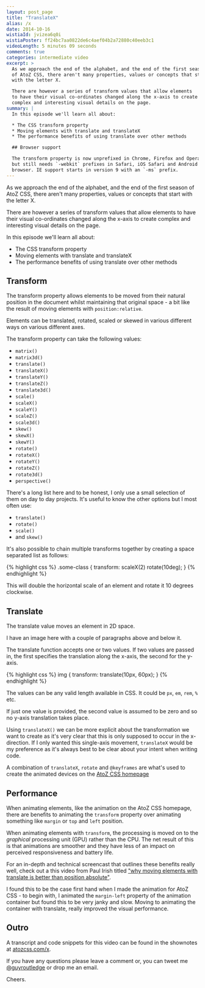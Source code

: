 ```yaml
---
layout: post_page
title: "TranslateX"
alias: /x
date: 2014-10-16
wistiaId: jvizea6q0i
wistiaPoster: ff24bc7aa0822de6c4aef04b2a72880c40eeb3c1
videoLength: 5 minutes 09 seconds
comments: true
categories: intermediate video
excerpt: >
  As we approach the end of the alphabet, and the end of the first season
  of AtoZ CSS, there aren't many properties, values or concepts that start
  with the letter X.

  There are however a series of transform values that allow elements
  to have their visual co-ordinates changed along the x-axis to create
  complex and interesting visual details on the page.
summary: |
  In this episode we'll learn all about:

  * The CSS transform property
  * Moving elements with translate and translateX
  * The performance benefits of using translate over other methods

  ## Browser support

  The transform property is now unprefixed in Chrome, Firefox and Opera
  but still needs `-webkit` prefixes in Safari, iOS Safari and Android
  browser. IE support starts in version 9 with an `-ms` prefix. 
---
```


As we approach the end of the alphabet, and the end of the first season
of AtoZ CSS, there aren't many properties, values or concepts that start
with the letter X.

There are however a series of transform values that allow elements
to have their visual co-ordinates changed along the x-axis to create
complex and interesting visual details on the page.

In this episode we'll learn all about:

* The CSS transform property
* Moving elements with translate and translateX
* The performance benefits of using translate over other methods

## Transform

The transform property allows elements to be moved from their natural
position in the document whilst maintaining that original space - a bit
like the result of moving elements with `position:relative`.

Elements can be translated, rotated, scaled or skewed in various
different ways on various different axes.

The transform property can take the following values:

* `matrix()`
* `matrix3d()`
* `translate()`
* `translateX()`
* `translateY()`
* `translateZ()`
* `translate3d()`
* `scale()`
* `scaleX()`
* `scaleY()`
* `scaleZ()`
* `scale3d()`
* `skew()`
* `skewX()`
* `skewY()`
* `rotate()`
* `rotateX()`
* `rotateY()`
* `rotateZ()`
* `rotate3d()`
* `perspective()`

There's a long list here and to be honest, I only use a small selection
of them on day to day projects. It's useful to know the other options
but I most often use: 

* `translate()`
* `rotate()`
* `scale()`
* and `skew()`

It's also possible to chain multiple transforms together by creating
a space separated list as follows:

{% highlight css %}
.some-class {
	transform: scaleX(2) rotate(10deg);
}
{% endhighlight %}

This will double the horizontal scale of an element and rotate it 10
degrees clockwise.

## Translate

The translate value moves an element in 2D space. 

I have an image here with a couple of paragraphs above and below it.

The translate function accepts one or two values. If two values are
passed in, the first specifies the translation along the x-axis, the
second for the y-axis.

{% highlight css %}
img {
	transform: translate(10px, 60px);
}
{% endhighlight %}

The values can be any valid length available in CSS. It could be `px`,
`em`, `rem`, `%` etc.

If just one value is provided, the second value is assumed to be zero
and so no y-axis translation takes place.

Using `translateX()` we can be more explicit about the transformation we
want to create as it's very clear that this is only supposed to occur in
the x-direction. If I only wanted this single-axis movement,
`translateX` would be my preference as it's always best to be clear
about your intent when writing code.

A combination of `translateX`, `rotate` and `@keyframes` are what's used
to create the animated devices on the [AtoZ CSS
homepage](http://www.atozcss.com)

## Performance

When animating elements, like the animation on the AtoZ CSS homepage,
there are benefits to animating the `transform` property over animating
something like `margin` or `top` and `left` position.

When animating elements with `transform`, the processing is moved on to
the *graphical* processing unit (GPU) rather than the CPU. The net
result of this is that animations are smoother and they have less of an
impact on perceived responsiveness and battery life.

For an in-depth and technical screencast that outlines these benefits
really well, check out a this video from Paul Irish titled ["why moving
elements with translate is better than position absolute"](http://www.paulirish.com/2012/why-moving-elements-with-translate-is-better-than-posabs-topleft/).

I found this to be the case first hand when I made the animation for
AtoZ CSS - to begin with, I animated the `margin-left` property of the
animation container but found this to be very janky and slow. Moving to
animating the container with translate, really improved the visual
performance.

## Outro

A transcript and code snippets for this video can be found in the
shownotes at [atozcss.com/x](http://www.atozcss.com/x).

If you have any questions please leave a comment or, you can tweet me
[@guyroutledge](http://www.twitter.com/guyroutledge) or drop me an
email.

Cheers.
